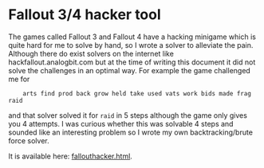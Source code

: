 # Fallout 3/4 hacker tool

The games called Fallout 3 and Fallout 4 have a hacking minigame which is quite
hard for me to solve by hand, so I wrote a solver to alleviate the pain.
Although there do exist solvers on the internet like hackfallout.analogbit.com
but at the time of writing this document it did not solve the challenges in an
optimal way. For example the game challenged me for

```
    arts find prod back grow held take used vats work bids made frag raid
```

and that solver solved it for `raid` in 5 steps although the game only gives you
4 attempts. I was curious whether this was solvable 4 steps and sounded like an
interesting problem so I wrote my own backtracking/brute force solver.

It is available here: [fallouthacker.html][link].

[link]: https://rawgit.com/ypsu/experiments/master/fallouthacker/fallouthacker.html
